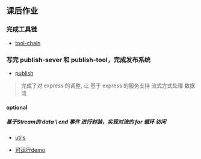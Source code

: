 ## 课后作业

### 完成工具链

- [tool-chain](./tool-chain)

### 写完 publish-sever 和 publish-tool，完成发布系统

- [publish](./publish)

> 完成了对 express 的调整, 让 基于 express 的服务支持 流式方式处理 数据流

#### optional

##### 基于Stream的 data \ end 事件 进行封装，实现对流的 for 循环 访问

- [utils](./publish/publish-server/utils.js)

- [可运行demo](./publish/publish-server/readable-demo.js)
